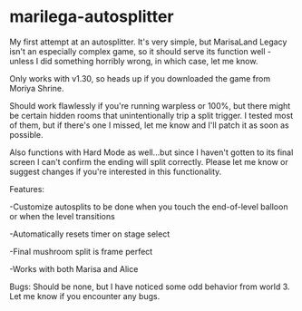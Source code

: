 # marilega-autosplitter

My first attempt at an autosplitter. It's very simple, but MarisaLand Legacy isn't an especially complex game, so it should serve its function well - unless I did something horribly wrong, in which case, let me know.

Only works with v1.30, so heads up if you downloaded the game from Moriya Shrine. 

Should work flawlessly if you're running warpless or 100%, but there might be certain hidden rooms that unintentionally trip a split trigger. I tested most of them, but if there's one I missed, let me know and I'll patch it as soon as possible.

Also functions with Hard Mode as well...but since I haven't gotten to its final screen I can't confirm the ending will split correctly. Please let me know or suggest changes if you're interested in this functionality.


Features:

-Customize autosplits to be done when you touch the end-of-level balloon or when the level transitions

-Automatically resets timer on stage select

-Final mushroom split is frame perfect

-Works with both Marisa and Alice


Bugs:
Should be none, but I have noticed some odd behavior from world 3. Let me know if you encounter any bugs.
